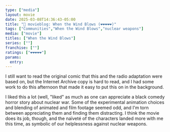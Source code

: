 ```yaml
---
type: ["media"]
layout: movie
date: 2025-03-08T14:36:43-05:00
title: "🍿 movieblog: When the Wind Blows (❤️❤️❤️❤️❤️)"
tags: ["Communities","When the Wind Blows","nuclear weapons"]
media: ["movie"]
titles: ["When the Wind Blows"]
series: [""]
franchise: [""]
ratings: ["❤️❤️❤️❤️❤️"]
params:
  entry: 
---
```


I still want to read the original comic that this and the radio adaptation were based on, but the Internet Archive copy is hard to read, and I had some work to do this afternoon that made it easy to put this on in the background.

I liked this a lot (well, "liked" as much as one can appreciate a black comedy horror story about nuclear war. Some of the experimental animation choices and blending of animated and film footage seemed odd, and I'm torn between appreciating them and finding them distracting. I think the movie does its job, though, and the naïveté of the characters landed more with me this time, as symbolic of our helplessness against nuclear weapons.
